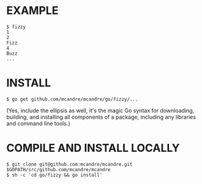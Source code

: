 # EXAMPLE

```
$ fizzy
1
2
Fizz
4
Buzz
...
```

# INSTALL

```
$ go get github.com/mcandre/mcandre/go/fizzy/...
```

(Yes, include the ellipsis as well, it's the magic Go syntax for downloading, building, and installing all components of a package, including any libraries and command line tools.)

# COMPILE AND INSTALL LOCALLY

```
$ git clone git@github.com:mcandre/mcandre.git $GOPATH/src/github.com/mcandre/mcandre
$ sh -c 'cd go/fizzy && go install'
